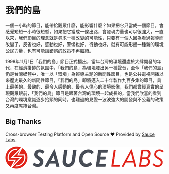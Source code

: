 # 我們的島
一個一小時的節目，能帶給觀眾什麼，能影響什麼？如果把它只當成一個節目，會感覺短短一小時很短暫，如果把它當成一條出路，會發現力量也可以很強大，一直以來，我們節目的理念就是尋求一種改變的可能性，只要有一個人因為看過報導而改變了，反省也好，感動也好，警惕也好，行動也好，就有可能形塑一種新的環境公民力量，也有可能讓錯誤的政策不再繼續。

1998年11月1日「我們的島」節目正式播出，當年台灣的環境還處於大肆開發的年代，在經濟掛帥的氛圍中，「我們的島」為環境發出另一種聲音，至今「我們的島」仍是台灣媒體中，唯一以「環境」為報導主題的新聞性節目，也是公共電視開播以來歷史最久的新聞性節目，「我們的島」即將邁入二十年製作九百多集的節目，島上最美的、最醜的、最令人感動的、最令人傷心的環境影像，我們都曾經真實的呈現觀眾眼前，「我們的島」節目是跟著台灣的環境一起成長的，當我們欣喜的看到台灣的環境意識逐步抬頭的同時，也難過的見證一波波強大的開發與不公義的政策又再度席捲台灣。


## Big Thanks

Cross-browser Testing Platform and Open Source ♥ Provided by [Sauce Labs](https://saucelabs.com).

[![Sauce Labs logo](./sauce-labs-logo.svg)](https://saucelabs.com)
